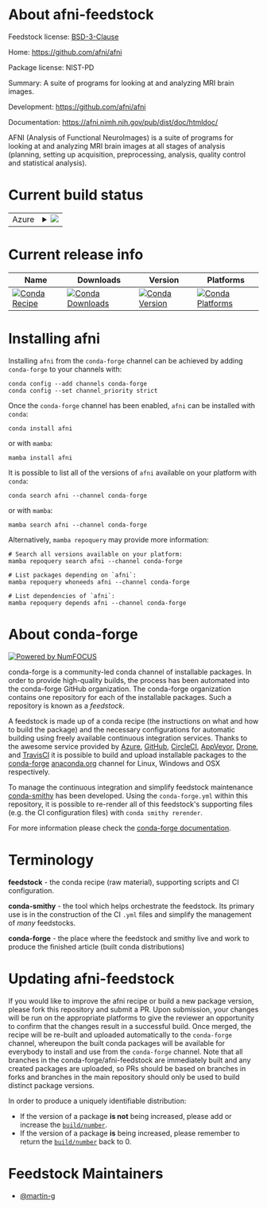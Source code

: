 About afni-feedstock
====================

Feedstock license: [BSD-3-Clause](https://github.com/conda-forge/afni-feedstock/blob/main/LICENSE.txt)

Home: https://github.com/afni/afni

Package license: NIST-PD

Summary: A suite of programs for looking at and analyzing MRI brain images.

Development: https://github.com/afni/afni

Documentation: https://afni.nimh.nih.gov/pub/dist/doc/htmldoc/

AFNI (Analysis of Functional NeuroImages) is a suite of programs for looking at and analyzing MRI brain images at all stages of analysis (planning, setting up acquisition, preprocessing, analysis, quality control and statistical analysis).

Current build status
====================


<table>
    
  <tr>
    <td>Azure</td>
    <td>
      <details>
        <summary>
          <a href="https://dev.azure.com/conda-forge/feedstock-builds/_build/latest?definitionId=25083&branchName=main">
            <img src="https://dev.azure.com/conda-forge/feedstock-builds/_apis/build/status/afni-feedstock?branchName=main">
          </a>
        </summary>
        <table>
          <thead><tr><th>Variant</th><th>Status</th></tr></thead>
          <tbody><tr>
              <td>linux_64_numpy1.22python3.10.____cpython</td>
              <td>
                <a href="https://dev.azure.com/conda-forge/feedstock-builds/_build/latest?definitionId=25083&branchName=main">
                  <img src="https://dev.azure.com/conda-forge/feedstock-builds/_apis/build/status/afni-feedstock?branchName=main&jobName=linux&configuration=linux%20linux_64_numpy1.22python3.10.____cpython" alt="variant">
                </a>
              </td>
            </tr><tr>
              <td>linux_64_numpy1.22python3.9.____cpython</td>
              <td>
                <a href="https://dev.azure.com/conda-forge/feedstock-builds/_build/latest?definitionId=25083&branchName=main">
                  <img src="https://dev.azure.com/conda-forge/feedstock-builds/_apis/build/status/afni-feedstock?branchName=main&jobName=linux&configuration=linux%20linux_64_numpy1.22python3.9.____cpython" alt="variant">
                </a>
              </td>
            </tr><tr>
              <td>linux_64_numpy1.23python3.11.____cpython</td>
              <td>
                <a href="https://dev.azure.com/conda-forge/feedstock-builds/_build/latest?definitionId=25083&branchName=main">
                  <img src="https://dev.azure.com/conda-forge/feedstock-builds/_apis/build/status/afni-feedstock?branchName=main&jobName=linux&configuration=linux%20linux_64_numpy1.23python3.11.____cpython" alt="variant">
                </a>
              </td>
            </tr><tr>
              <td>linux_64_numpy1.26python3.12.____cpython</td>
              <td>
                <a href="https://dev.azure.com/conda-forge/feedstock-builds/_build/latest?definitionId=25083&branchName=main">
                  <img src="https://dev.azure.com/conda-forge/feedstock-builds/_apis/build/status/afni-feedstock?branchName=main&jobName=linux&configuration=linux%20linux_64_numpy1.26python3.12.____cpython" alt="variant">
                </a>
              </td>
            </tr>
          </tbody>
        </table>
      </details>
    </td>
  </tr>
</table>

Current release info
====================

| Name | Downloads | Version | Platforms |
| --- | --- | --- | --- |
| [![Conda Recipe](https://img.shields.io/badge/recipe-afni-green.svg)](https://anaconda.org/conda-forge/afni) | [![Conda Downloads](https://img.shields.io/conda/dn/conda-forge/afni.svg)](https://anaconda.org/conda-forge/afni) | [![Conda Version](https://img.shields.io/conda/vn/conda-forge/afni.svg)](https://anaconda.org/conda-forge/afni) | [![Conda Platforms](https://img.shields.io/conda/pn/conda-forge/afni.svg)](https://anaconda.org/conda-forge/afni) |

Installing afni
===============

Installing `afni` from the `conda-forge` channel can be achieved by adding `conda-forge` to your channels with:

```
conda config --add channels conda-forge
conda config --set channel_priority strict
```

Once the `conda-forge` channel has been enabled, `afni` can be installed with `conda`:

```
conda install afni
```

or with `mamba`:

```
mamba install afni
```

It is possible to list all of the versions of `afni` available on your platform with `conda`:

```
conda search afni --channel conda-forge
```

or with `mamba`:

```
mamba search afni --channel conda-forge
```

Alternatively, `mamba repoquery` may provide more information:

```
# Search all versions available on your platform:
mamba repoquery search afni --channel conda-forge

# List packages depending on `afni`:
mamba repoquery whoneeds afni --channel conda-forge

# List dependencies of `afni`:
mamba repoquery depends afni --channel conda-forge
```


About conda-forge
=================

[![Powered by
NumFOCUS](https://img.shields.io/badge/powered%20by-NumFOCUS-orange.svg?style=flat&colorA=E1523D&colorB=007D8A)](https://numfocus.org)

conda-forge is a community-led conda channel of installable packages.
In order to provide high-quality builds, the process has been automated into the
conda-forge GitHub organization. The conda-forge organization contains one repository
for each of the installable packages. Such a repository is known as a *feedstock*.

A feedstock is made up of a conda recipe (the instructions on what and how to build
the package) and the necessary configurations for automatic building using freely
available continuous integration services. Thanks to the awesome service provided by
[Azure](https://azure.microsoft.com/en-us/services/devops/), [GitHub](https://github.com/),
[CircleCI](https://circleci.com/), [AppVeyor](https://www.appveyor.com/),
[Drone](https://cloud.drone.io/welcome), and [TravisCI](https://travis-ci.com/)
it is possible to build and upload installable packages to the
[conda-forge](https://anaconda.org/conda-forge) [anaconda.org](https://anaconda.org/)
channel for Linux, Windows and OSX respectively.

To manage the continuous integration and simplify feedstock maintenance
[conda-smithy](https://github.com/conda-forge/conda-smithy) has been developed.
Using the ``conda-forge.yml`` within this repository, it is possible to re-render all of
this feedstock's supporting files (e.g. the CI configuration files) with ``conda smithy rerender``.

For more information please check the [conda-forge documentation](https://conda-forge.org/docs/).

Terminology
===========

**feedstock** - the conda recipe (raw material), supporting scripts and CI configuration.

**conda-smithy** - the tool which helps orchestrate the feedstock.
                   Its primary use is in the construction of the CI ``.yml`` files
                   and simplify the management of *many* feedstocks.

**conda-forge** - the place where the feedstock and smithy live and work to
                  produce the finished article (built conda distributions)


Updating afni-feedstock
=======================

If you would like to improve the afni recipe or build a new
package version, please fork this repository and submit a PR. Upon submission,
your changes will be run on the appropriate platforms to give the reviewer an
opportunity to confirm that the changes result in a successful build. Once
merged, the recipe will be re-built and uploaded automatically to the
`conda-forge` channel, whereupon the built conda packages will be available for
everybody to install and use from the `conda-forge` channel.
Note that all branches in the conda-forge/afni-feedstock are
immediately built and any created packages are uploaded, so PRs should be based
on branches in forks and branches in the main repository should only be used to
build distinct package versions.

In order to produce a uniquely identifiable distribution:
 * If the version of a package **is not** being increased, please add or increase
   the [``build/number``](https://docs.conda.io/projects/conda-build/en/latest/resources/define-metadata.html#build-number-and-string).
 * If the version of a package **is** being increased, please remember to return
   the [``build/number``](https://docs.conda.io/projects/conda-build/en/latest/resources/define-metadata.html#build-number-and-string)
   back to 0.

Feedstock Maintainers
=====================

* [@martin-g](https://github.com/martin-g/)


